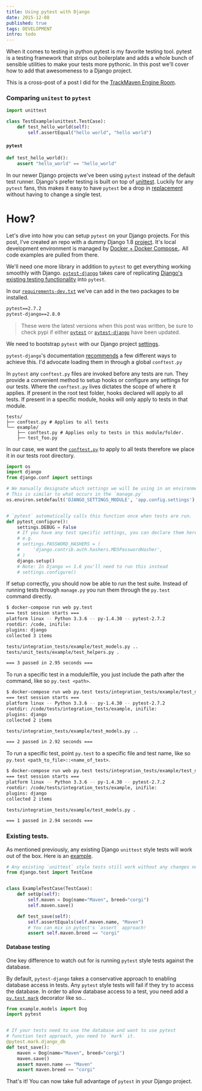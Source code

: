 ```yaml
---
title: Using pytest with Django
date: 2015-12-08
published: true
tags: DEVELOPMENT
intro: todo
--- 
```

When it comes to testing in python pytest is my favorite testing tool. pytest is a testing framework that strips out boilerplate and adds a whole bunch of sensible utilities to make your tests more pythonic. In this post we'll cover how to add that awesomeness to a Django project.

This is a cross-post of a post I did for the [TrackMaven Engine Room](http://engineroom.trackmaven.com/blog/using-pytest-with-django/).


### Comparing `unitest` to `pytest`

```python
import unittest

class TestExample(unittest.TestCase):
    def test_hello_world(self):
        self.assertEqual("hello world", "hello world")
```

#### `pytest`

```python
def test_hello_world():
    assert "hello_world" == "hello_world"
```

In our newer Django projects we've been using `pytest` instead of the default test runner. Django's prefer testing is built on top of [unittest](https://github.com/django/django/blob/2ab244ff3a799b1a49550a7e7582c4b46e402197/django/test/testcases.py#L155). Luckily for any `pytest` fans, this makes it easy to have `pytest` be a drop in [replacement](https://pytest.org/latest/unittest.html) without having to change a single test.

# How?

Let's dive into how you can setup `pytest` on your Django projects. For this post, I've created an repo with a dummy Django 1.8 [project](https://github.com/TrackMaven/using-pytest-with-django).  It's local development environment is managed by [Docker + Docker Compose.](http://engineroom.trackmaven.com/blog/a-better-development-environment-with-docker-and-fig/). All code examples are pulled from there.

We'll need one more library in addition to `pytest`  to get everything working smoothly with Django. [`pytest-django`](https://pytest-django.readthedocs.org) takes care of replicating [Django's existing testing functionality](https://docs.djangoproject.com/en/1.8/topics/testing/tools/#transactiontestcase) into `pytest`.

In our [`requirements-dev.txt`](https://github.com/TrackMaven/using-pytest-with-django/blob/master/requirements-dev.txt) we've can add in the two packages to be installed.


```txt
pytest==2.7.2
pytest-django==2.8.0
```

> These were the latest versions when this post was written, be sure to check pypi if either [`pytest`](https://pypi.python.org/pypi/pytest) or [`pytest-django`](https://pypi.python.org/pypi/pytest-django) have been updated.

We need to bootstrap `pytest` with our Django project [settings](https://docs.djangoproject.com/en/1.8/topics/settings/).

`pytest-django`'s documentation [recommends](https://pytest-django.readthedocs.org/en/latest/configuring_django.html) a few different ways to achieve this. I'd advocate loading them in through a global `conftest.py`

In `pytest` any `conftest.py` files are invoked before any tests are run. They provide a convenient method to setup hooks or configure any settings for our tests.
Where the `conftest.py` lives dictates the scope of where it applies. If present in the root test folder, hooks declared will apply to all tests. If present in a specific module, hooks will only apply to tests in that module.

```
tests/
├── conftest.py # Applies to all tests
└── example/
    ├── conftest.py # Applies only to tests in this module/folder.
    ├── test_foo.py
```

In our case, we want the [`conftest.py`](https://github.com/TrackMaven/using-pytest-with-django/blob/master/tests/conftest.py) to apply to all tests therefore we place it in our tests root directory.


```python
import os
import django
from django.conf import settings

# We manually designate which settings we will be using in an environment variable
# This is similar to what occurs in the `manage.py`
os.environ.setdefault('DJANGO_SETTINGS_MODULE', 'app.config.settings')


# `pytest` automatically calls this function once when tests are run.
def pytest_configure():
    settings.DEBUG = False
    # If you have any test specific settings, you can declare them here,
    # e.g.
    # settings.PASSWORD_HASHERS = (
    #     'django.contrib.auth.hashers.MD5PasswordHasher',
    # )
    django.setup()
    # Note: In Django =< 1.6 you'll need to run this instead
    # settings.configure()
```

If setup correctly, you should now be able to run the test suite. Instead of running tests through `manage.py` you run them through the `py.test` command directly.

```bash
$ docker-compose run web py.test
=== test session starts ===
platform linux -- Python 3.3.6 -- py-1.4.30 -- pytest-2.7.2
rootdir: /code, inifile:
plugins: django
collected 3 items

tests/integration_tests/example/test_models.py ..
tests/unit_tests/example/test_helpers.py .

=== 3 passed in 2.95 seconds ===
```


To run a specific test in a module/file, you just include the path after the command, like so `py.test <path>`.

```bash
$ docker-compose run web py.test tests/integration_tests/example/test_models.py
=== test session starts ===
platform linux -- Python 3.3.6 -- py-1.4.30 -- pytest-2.7.2
rootdir: /code/tests/integration_tests/example, inifile:
plugins: django
collected 2 items

tests/integration_tests/example/test_models.py ..

=== 2 passed in 2.92 seconds ===
```


To run a specific test, point `py.test` to a specific file and test name, like so `py.test <path_to_file>::<name_of_test>`.

```bash
$ docker-compose run web py.test tests/integration_tests/example/test_models.py::test_save
=== test session starts ===
platform linux -- Python 3.3.6 -- py-1.4.30 -- pytest-2.7.2
rootdir: /code/tests/integration_tests/example, inifile:
plugins: django
collected 2 items

tests/integration_tests/example/test_models.py .

=== 1 passed in 2.94 seconds ===
```


### Existing tests.

As mentioned previously, any existing Django `unittest` style tests will work out of the box. Here is an [example](https://github.com/TrackMaven/using-pytest-with-django/blob/master/tests/integration_tests/example/test_models.py).

```python
# Any existing `unittest` style tests still work without any changes needed.
from django.test import TestCase


class ExampleTestCase(TestCase):
    def setUp(self):
        self.maven = Dog(name="Maven", breed="corgi")
        self.maven.save()

    def test_save(self):
        self.assertEquals(self.maven.name, "Maven")
        # You can mix in pytest's `assert` approach!
        assert self.maven.breed == "corgi"
```

#### Database testing

One key difference to watch out for is running `pytest` style tests against the database.

By default, `pytest-django` takes a conservative approach to enabling database access in tests.  Any `pytest` style tests will fail if they try to access the database.
In order to allow database access to a test, you need add a [`py.test mark`](http://pytest.org/latest/mark.html) decorator like so...

```python
from example.models import Dog
import pytest


# If your tests need to use the database and want to use pytest
# function test approach, you need to `mark` it.
@pytest.mark.django_db
def test_save():
    maven = Dog(name="Maven", breed="corgi")
    maven.save()
    assert maven.name == "Maven"
    assert maven.breed == "corgi"
```

That's it! You can now take full advantage of `pytest` in your Django project.
